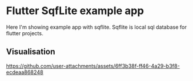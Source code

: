 # Flutter SqfLite example app

Here I'm showing example app with sqflite. Sqflite is local sql database for flutter projects.

## Visualisation
https://github.com/user-attachments/assets/6ff3b38f-ff46-4a29-b3f8-ecdeaa868248

